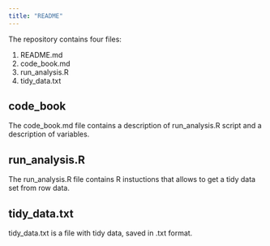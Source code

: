 ```yaml
---
title: "README"
---
```


The repository contains four files:
1. README.md
2. code_book.md
3. run_analysis.R
4. tidy_data.txt 

## code_book
The code_book.md file contains a description of run_analysis.R script and a description of variables.

## run_analysis.R
The run_analysis.R file contains R instuctions that allows to get a tidy data set from row data.

## tidy_data.txt
tidy_data.txt is a file with tidy data, saved in .txt format.
